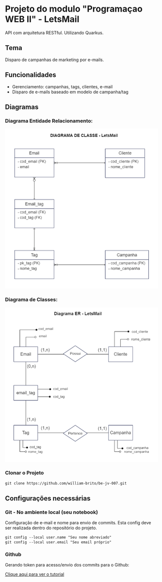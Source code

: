 # Projeto do modulo "Programaçao WEB II" - LetsMail
API com arquitetura RESTful. Utilizando Quarkus.

## Tema 
Disparo de campanhas de marketing por e-mails.

## Funcionalidades
- Gerenciamento: campanhas, tags, clientes, e-mail
- Disparo de e-mails baseado em modelo de campanha/tag

## Diagramas
### Diagrama Entidade Relacionamento:
![Web 1](https://github.com/william-brito/be-jv-007/blob/main/diagramas/diagramaClasse.PNG)
### Diagrama de Classes:
![Web 2](https://github.com/william-brito/be-jv-007/blob/main/diagramas/diagramaER.PNG)

### Clonar o Projeto

```git
git clone https://github.com/william-brito/be-jv-007.git
```

## Configurações necessárias

### Git - No ambiente local (seu notebook)

Configuração de e-mail e nome para envio de commits.
Esta config deve ser realizada dentro do repositório do projeto.

```git
git config --local user.name "Seu nome abreviado"
git config --local user.email "Seu email próprio"
```

### Github

Gerando token para acesso/envio dos commits para o Github:
 
[Clique aqui para ver o tutorial](https://docs.github.com/pt/authentication/keeping-your-account-and-data-secure/creating-a-personal-access-token)

